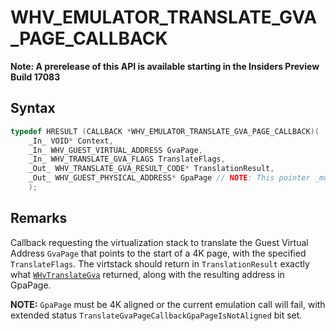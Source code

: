 # WHV_EMULATOR_TRANSLATE_GVA_PAGE_CALLBACK
**Note: A prerelease of this API is available starting in the Insiders Preview Build 17083**

## Syntax

```c
typedef HRESULT (CALLBACK *WHV_EMULATOR_TRANSLATE_GVA_PAGE_CALLBACK)(
    _In_ VOID* Context,
    _In_ WHV_GUEST_VIRTUAL_ADDRESS GvaPage,
    _In_ WHV_TRANSLATE_GVA_FLAGS TranslateFlags,
    _Out_ WHV_TRANSLATE_GVA_RESULT_CODE* TranslationResult,
    _Out_ WHV_GUEST_PHYSICAL_ADDRESS* GpaPage // NOTE: This pointer _must_ be 4K page aligned
    );
```

## Remarks
Callback requesting the virtualization stack to translate the Guest Virtual Address `GvaPage` that points to the start of a 4K page, with the specified `TranslateFlags`. The virtstack should return in `TranslationResult` exactly what [`WHvTranslateGva`](/virtualization/api/hypervisor-platform/funcs/WHvTranslateGva.md) returned, along with the resulting address in GpaPage.

**NOTE:** `GpaPage` must be 4K aligned or the current emulation call will fail, with extended status `TranslateGvaPageCallbackGpaPageIsNotAligned` bit set.